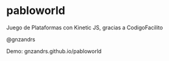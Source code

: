 # pabloworld
Juego de Plataformas con Kinetic JS, gracias a CodigoFacilito

@gnzandrs

Demo: gnzandrs.github.io/pabloworld
